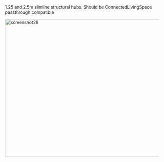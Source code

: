 1.25 and 2.5m slimline structural hubs.
Should be ConnectedLivingSpace passthrough compatible

<a href="https://www.flickr.com/photos/64324284@N05/16122753229" title="Hubs"><img src="https://farm8.staticflickr.com/7537/16122753229_4cfd1e7cdc_c.jpg" width="800" height="450" alt="screenshot28"></a>